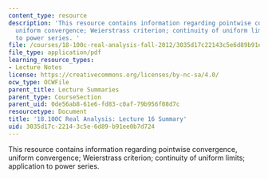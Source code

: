 ```yaml
---
content_type: resource
description: 'This resource contains information regarding pointwise convergence,
  uniform convergence; Weierstrass criterion; continuity of uniform limits; application
  to power series. '
file: /courses/18-100c-real-analysis-fall-2012/3035d17c22143c5e6d89b91ee0b7d724_MIT18_100CF12_l16sum.pdf
file_type: application/pdf
learning_resource_types:
- Lecture Notes
license: https://creativecommons.org/licenses/by-nc-sa/4.0/
ocw_type: OCWFile
parent_title: Lecture Summaries
parent_type: CourseSection
parent_uid: 0de56ab8-61e6-fd83-c0af-79b956f08d7c
resourcetype: Document
title: '18.100C Real Analysis: Lecture 16 Summary'
uid: 3035d17c-2214-3c5e-6d89-b91ee0b7d724
---
```

This resource contains information regarding pointwise convergence, uniform convergence; Weierstrass criterion; continuity of uniform limits; application to power series. 